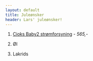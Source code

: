 ```yaml
---
layout: default
title: Juleønsker
header: Lars' juleønsker!
---
```


1. [Cioks Baby2 strømforsyning](http://orkestergraven.dk/produkter/effektpedaler/strmforsyninger?productid=1674) - *565,-*

2. Øl

3. Lakrids


